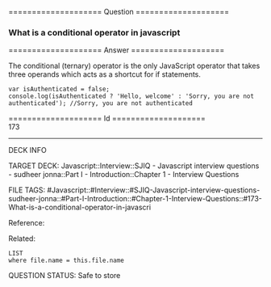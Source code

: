 ==================== Question ====================  

### What is a conditional operator in javascript  

==================== Answer ====================  

The conditional (ternary) operator is the only JavaScript operator that takes three operands which acts as a shortcut for if statements.

<!-- codeblock-start -->
<pre><code class="hljs language-javascript"><span class="hljs-keyword">var</span> isAuthenticated = <span class="hljs-literal">false</span>;
<span class="hljs-variable language_">console</span>.<span class="hljs-title function_">log</span>(isAuthenticated ? <span class="hljs-string">'Hello, welcome'</span> : <span class="hljs-string">'Sorry, you are not authenticated'</span>); <span class="hljs-comment">//Sorry, you are not authenticated</span>
</code></pre>
<!-- codeblock-end -->

==================== Id ====================  
173

---

DECK INFO

TARGET DECK: Javascript::Interview::SJIQ - Javascript interview questions - sudheer jonna::Part I - Introduction::Chapter 1 - Interview Questions

FILE TAGS: #Javascript::#Interview::#SJIQ-Javascript-interview-questions-sudheer-jonna::#Part-I-Introduction::#Chapter-1-Interview-Questions::#173-What-is-a-conditional-operator-in-javascri

Reference:

Related:

```dataview
LIST
where file.name = this.file.name
```

QUESTION STATUS: Safe to store
